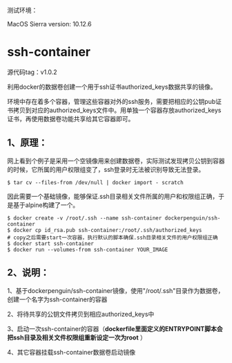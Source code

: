 测试环境：

MacOS Sierra version: 10.12.6

# ssh-container

源代码tag：v1.0.2

利用docker的数据卷创建一个用于ssh证书authorized_keys数据共享的镜像。

环境中存在着多个容器，管理这些容器对外的ssh服务，需要把相应的公钥pub证书拷贝到对应的authorized_keys文件中。用单独一个容器存放authorized_keys证书，再使用数据卷功能共享给其它容器即可。

## 1、原理：

网上看到个例子是采用一个空镜像用来创建数据卷，实际测试发现拷贝公钥到容器的时候，它所属的用户权限组变了，ssh登录时无法被识别导致无法登录。

```shell
$ tar cv --files-from /dev/null | docker import - scratch
```

因此需要一个基础镜像，能够保证.ssh目录相关文件所属的用户和权限组正确，于是基于alpine构建了一个。

```shell
$ docker create -v /root/.ssh --name ssh-container dockerpenguin/ssh-container
$ docker cp id_rsa.pub ssh-container:/root/.ssh/authorized_keys
# copy之后需要start一次容器，执行默认的脚本确保.ssh目录相关文件的用户权限组正确
$ docker start ssh-container
$ docker run --volumes-from ssh-container YOUR_IMAGE 
```

## 2、说明：

1、基于dockerpenguin/ssh-container镜像，使用"/root/.ssh"目录作为数据卷，创建一个名字为ssh-container的容器

2、将待共享的公钥文件拷贝到相应authorized_keys中

3、启动一次ssh-container的容器（**dockerfile里面定义的ENTRYPOINT脚本会把ssh目录及相关文件权限组重新设定一次为root** ）

4、其它容器挂载ssh-container数据卷启动镜像

 